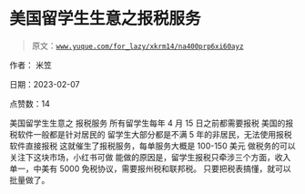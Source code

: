 # 美国留学生生意之报税服务

> 原文：[`www.yuque.com/for_lazy/xkrm14/na400prp6xi60ayz`](https://www.yuque.com/for_lazy/xkrm14/na400prp6xi60ayz)

作者： 米笠

日期：2023-02-07

点赞数：14

美国留学生生意之 报税服务 所有留学生每年 4 月 15 日之前都需要报税 美国的报税软件一般都是针对居民的 留学生大部分都是不满 5 年的非居民，无法使用报税软件直接报税 这就催生了报税服务，每单服务大概是 100-150 美元 做税务的可以关注下这块市场，小红书可做 能做的原因是，留学生报税只牵涉三个方面，收入单一，中美有 5000 免税协议，需要报州税和联邦税。 只要把税表搞懂，就可以批量做了。

